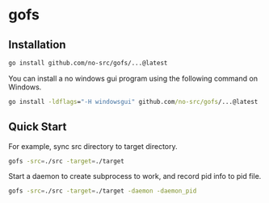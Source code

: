 # gofs

## Installation

```bash
go install github.com/no-src/gofs/...@latest
```

You can install a no windows gui program using the following command on Windows.

```bat
go install -ldflags="-H windowsgui" github.com/no-src/gofs/...@latest
```

## Quick Start

For example, sync src directory to target directory.

```bash
gofs -src=./src -target=./target
```

Start a daemon to create subprocess to work, and record pid info to pid file.

```bash
gofs -src=./src -target=./target -daemon -daemon_pid
```